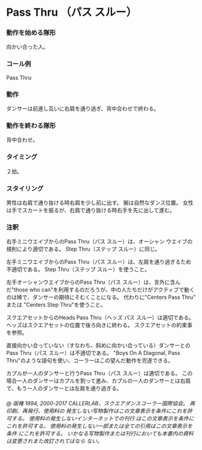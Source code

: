 
# Pass Thru （パス スルー）

### 動作を始める隊形

向かい合った人。

### コール例

Pass Thru

### 動作

ダンサーは前進し互いに右肩を通り過ぎ、背中合わせで終わる。

### 動作を終わる隊形

背中合わせ。

### タイミング

２拍。

### スタイリング

男性は右肩で通り抜ける時右肩を少し前に出す。 腕は自然なダンス位置。 女性は手でスカートを振るが、右肩で通り抜ける時右手を先に出して進む。

### 注釈

右手ミニウエイブからのPass Thru（パス スルー）は、オーシャン ウエイブの規則により適切である。 Step Thru（ステップ スルー）に同じ。

左手ミニウエイブからのPass Thru（パス スルー）は、左肩を通り過ぎるため不適切である。 Step Thru（ステップ スルー）を使うこと。

左手オーシャンウエイブからのPass Thru（パス スルー）は、言外に含んだ"those who can"を利用するのだろうが、中の人たちだけがアクティブで動くのは稀で、ダンサーの期待にそむくことになる。 代わりに"Centers Pass Thru" または "Centers Step Thru"を使うこと。

スクエアセットからのHeads Pass Thru（ヘッズ パス スルー）は適切である。 ヘッズはスクエアセットの位置で後ろ向きに終わる。 スクエアセットの約束事を参照。

直接向かい合っていない（すなわち、斜めに向かい合っている）ダンサーとのPass Thru（パス スルー）は不適切である。 "Boys On A Diagonal, Pass Thru"のような語句を使い、コーラーはこの望んだ動作を完遂できる。

カプルが一人のダンサーと行うPass Thru（パス スルー）は適切である。 この場合一人のダンサーはカプルを割って進み、カプルの一人のダンサーとは右肩で、もう一人のダンサーとは左肩を通り過ぎる。

###### @ 版権 1994, 2000-2017 CALLERLAB、スクエアダンスコーラー国際協会。 再印刷、再発行、使用料の 発生しない写物製作はこの文章表示を条件にこれを許可する。 使用料の発生しないインターネットでの刊行 はこの文章表示を条件にこれを許可する。 使用料の発生しない一部または全ての引用はこの文章表示を条件 にこれを許可する。 いかなる写物製作または刊行においても本書内の資料は変更されまた改訂されてはなら ない。


